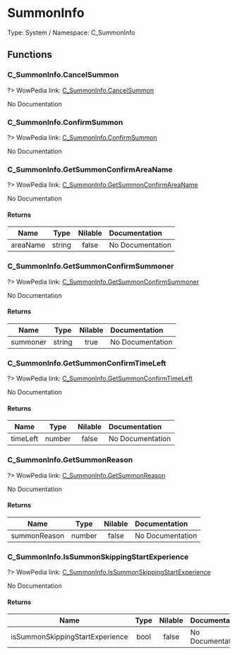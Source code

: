 # SummonInfo

Type: System / Namespace: C_SummonInfo

## Functions

### C_SummonInfo.CancelSummon
?> WowPedia link: [C_SummonInfo.CancelSummon](https://wow.gamepedia.com/API_C_SummonInfo.CancelSummon)

No Documentation

### C_SummonInfo.ConfirmSummon
?> WowPedia link: [C_SummonInfo.ConfirmSummon](https://wow.gamepedia.com/API_C_SummonInfo.ConfirmSummon)

No Documentation

### C_SummonInfo.GetSummonConfirmAreaName
?> WowPedia link: [C_SummonInfo.GetSummonConfirmAreaName](https://wow.gamepedia.com/API_C_SummonInfo.GetSummonConfirmAreaName)

No Documentation

#### Returns
|Name|Type|Nilable|Documentation|
|:---:|:---:|:---:|:---|
|areaName|string|false|No Documentation|
### C_SummonInfo.GetSummonConfirmSummoner
?> WowPedia link: [C_SummonInfo.GetSummonConfirmSummoner](https://wow.gamepedia.com/API_C_SummonInfo.GetSummonConfirmSummoner)

No Documentation

#### Returns
|Name|Type|Nilable|Documentation|
|:---:|:---:|:---:|:---|
|summoner|string|true|No Documentation|
### C_SummonInfo.GetSummonConfirmTimeLeft
?> WowPedia link: [C_SummonInfo.GetSummonConfirmTimeLeft](https://wow.gamepedia.com/API_C_SummonInfo.GetSummonConfirmTimeLeft)

No Documentation

#### Returns
|Name|Type|Nilable|Documentation|
|:---:|:---:|:---:|:---|
|timeLeft|number|false|No Documentation|
### C_SummonInfo.GetSummonReason
?> WowPedia link: [C_SummonInfo.GetSummonReason](https://wow.gamepedia.com/API_C_SummonInfo.GetSummonReason)

No Documentation

#### Returns
|Name|Type|Nilable|Documentation|
|:---:|:---:|:---:|:---|
|summonReason|number|false|No Documentation|
### C_SummonInfo.IsSummonSkippingStartExperience
?> WowPedia link: [C_SummonInfo.IsSummonSkippingStartExperience](https://wow.gamepedia.com/API_C_SummonInfo.IsSummonSkippingStartExperience)

No Documentation

#### Returns
|Name|Type|Nilable|Documentation|
|:---:|:---:|:---:|:---|
|isSummonSkippingStartExperience|bool|false|No Documentation|